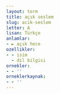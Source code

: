 ```yaml
---
layout: term
title: açık seslem
slug: acik-seslem
letter: A
lisan: Türkçe
anlamlar:
- ► açık hece
ozellikler:
- - isim
  - dil bilgisi
ornekler:
- - ''
orneklerkaynak:
- - ''
---
```

